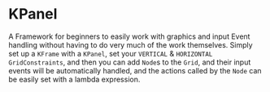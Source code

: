 # KPanel
A Framework for beginners to easily work with graphics and input Event handling without having to do very much of the work themselves.
Simply set up a `KFrame` with a `KPanel`, set your `VERTICAL` & `HORIZONTAL` `GridConstraints`, and then you can add `Node`s to the
`Grid`, and their input events will be automatically handled, and the actions called by the `Node` can be easily set with a lambda expression.
